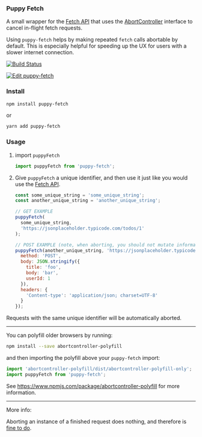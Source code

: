 ### Puppy Fetch

A small wrapper for the [Fetch API](https://developer.mozilla.org/en-US/docs/Web/API/Fetch_API) that uses the [AbortController](https://developer.mozilla.org/en-US/docs/Web/API/AbortController) interface to cancel in-flight fetch requests.

Using `puppy-fetch` helps by making repeated `fetch` calls abortable by default. This is especially helpful for speeding up the UX for users with a slower internet connection.

[![Build Status](https://travis-ci.org/dankreiger/puppy-fetch.svg?branch=master)](https://travis-ci.org/dankreiger/puppy-fetch)

[![Edit puppy-fetch](https://codesandbox.io/static/img/play-codesandbox.svg)](https://codesandbox.io/s/objective-varahamihira-hc7py?fontsize=14&hidenavigation=1&theme=dark)

### Install

```sh
npm install puppy-fetch
```

or

```sh
yarn add puppy-fetch
```

### Usage

1. import `puppyFetch`

   ```js
   import puppyFetch from 'puppy-fetch';
   ```

2. Give `puppyFetch` a unique identifier, and then use it just like you would use the [Fetch API](https://developer.mozilla.org/en-US/docs/Web/API/Fetch_API/Using_Fetch).

   ```js
   const some_unique_string = 'some_unique_string';
   const another_unique_string = 'another_unique_string';

   // GET EXAMPLE
   puppyFetch(
     some_unique_string,
     'https://jsonplaceholder.typicode.com/todos/1'
   );

   // POST EXAMPLE (note, when aborting, you should not mutate information on the server)
   puppyFetch(another_unique_string, 'https://jsonplaceholder.typicode.com/posts', {
     method: 'POST',
     body: JSON.stringify({
       title: 'foo',
       body: 'bar',
       userId: 1
     }),
     headers: {
       'Content-type': 'application/json; charset=UTF-8'
     }
   });
   ```

Requests with the same unique identifier will be automatically aborted.

---

You can polyfill older browsers by running:

```sh
npm install --save abortcontroller-polyfill
```

and then importing the polyfill above your `puppy-fetch` import:

```js
import 'abortcontroller-polyfill/dist/abortcontroller-polyfill-only';
import puppyFetch from 'puppy-fetch';
```

See https://www.npmjs.com/package/abortcontroller-polyfill for more information.

---

More info:

Aborting an instance of a finished request does nothing, and therefore is [fine to do](https://developers.google.com/web/updates/2017/09/abortable-fetch).

